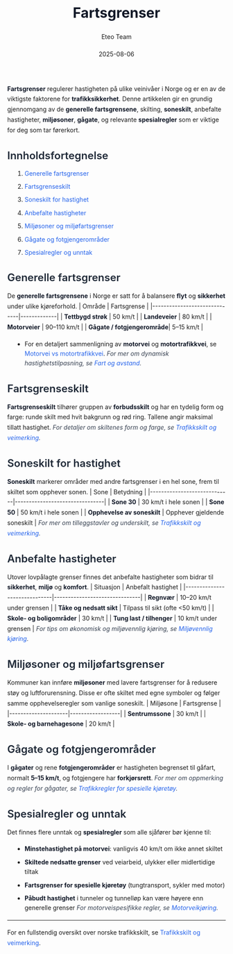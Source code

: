﻿---
title: "Fartsgrenser"
date: 2025-08-06
draft: false
author: "Eteo Team"
description: "Guide to Fartsgrenser for Norwegian driving theory exam."
categories: ["Driving Theory"]
tags: ["driving", "theory", "safety"]
featured_image: "/blog/fartsgrenser/fartsgrenser-image.svg"
---
<style>
/* Base text styling */
.article-content {
  font-family: 'Inter', -apple-system, BlinkMacSystemFont, 'Segoe UI', Roboto, Oxygen, Ubuntu, Cantarell, 'Open Sans', 'Helvetica Neue', sans-serif;
  line-height: 1.6;
  color: #1f2937;
  font-size: 16px;
}
/* Headers */
h1 {
  font-size: 2rem;
  font-weight: 700;
  margin: 2rem 0 1.5rem;
  color: #111827;
}
h2 {
  font-size: 1.5rem;
  font-weight: 600;
  margin: 2rem 0 1rem;
  color: #1f2937;
}
h3 {
  font-size: 1.25rem;
  font-weight: 600;
  margin: 1.5rem 0 0.75rem;
  color: #374151;
}
/* Paragraphs */
p {
  margin: 1rem 0;
  line-height: 1.7;
}
/* Lists */
ul, ol {
  margin: 1rem 0 1rem 1.5rem;
  padding-left: 1rem;
}
li {
  margin-bottom: 0.5rem;
  line-height: 1.6;
}
/* Bold and emphasis text */
strong, b {
  font-weight: 700 !important;
  color: #111827;
}
em, i {
  font-style: italic;
  color: #374151;
}
strong em, b i, em strong, i b {
  font-weight: 700 !important;
  font-style: italic;
  color: #111827;
}
/* Links */
a {
  color: #2563eb;
  text-decoration: none;
  transition: color 0.2s ease;
}
a:hover {
  color: #1d4ed8;
  text-decoration: underline;
}
/* Code blocks */
pre, code {
  font-family: 'SFMono-Regular', Consolas, 'Liberation Mono', Menlo, monospace;
  background-color: #f3f4f6;
  border-radius: 0.375rem;
  font-size: 0.875em;
}
pre {
  padding: 1rem;
  overflow-x: auto;
  margin: 1rem 0;
}
code {
  padding: 0.2em 0.4em;
}
/* Blockquotes */
blockquote {
  border-left: 4px solid #e5e7eb;
  margin: 1.5rem 0;
  padding: 0.75rem 1rem 0.75rem 1.5rem;
  background-color: #f9fafb;
  color: #4b5563;
  font-style: italic;
}
/* Tables */
table {
  margin: 1.5rem auto !important;
  border-collapse: collapse !important;
  width: 100% !important;
  max-width: 100%;
  box-shadow: 0 1px 3px rgba(0,0,0,0.1) !important;
  border-radius: 0.5rem !important;
  overflow: hidden !important;
  border: 1px solid #e5e7eb !important;
  display: table !important;
}
th, td {
  padding: 0.75rem 1.25rem !important;
  text-align: left !important;
  border: 1px solid #e5e7eb !important;
  vertical-align: top;
}
th {
  background-color: #f9fafb !important;
  font-weight: 600 !important;
  color: #111827 !important;
  text-transform: uppercase !important;
  font-size: 0.75rem !important;
  letter-spacing: 0.05em !important;
}
tr:nth-child(even) {
  background-color: #f9fafb !important;
}
tr:hover {
  background-color: #f3f4f6 !important;
}
/* Responsive adjustments */
@media (max-width: 768px) {
  .article-content {
    font-size: 15px;
  }
  h1 { font-size: 1.75rem; }
  h2 { font-size: 1.375rem; }
  h3 { font-size: 1.125rem; }
  table {
    display: block !important;
    overflow-x: auto !important;
    -webkit-overflow-scrolling: touch;
  }
}
</style>
**Fartsgrenser** regulerer hastigheten på ulike veinivåer i Norge og er en av de viktigste faktorene for **trafikksikkerhet**. Denne artikkelen gir en grundig gjennomgang av de **generelle fartsgrensene**, skilting, **soneskilt**, anbefalte hastigheter, **miljøsoner**, **gågate**, og relevante **spesialregler** som er viktige for deg som tar førerkort.
## Innholdsfortegnelse
1. [Generelle fartsgrenser](#generelle-fartsgrenser)
2. [Fartsgrenseskilt](#fartsgrenseskilt)
3. [Soneskilt for hastighet](#soneskilt-for-hastighet)
4. [Anbefalte hastigheter](#anbefalte-hastigheter)
5. [Miljøsoner og miljøfartsgrenser](#miljosoner-og-miljofartsgrenser)
6. [Gågate og fotgjengerområder](#gagate-og-fotgjengeromrader)
7. [Spesialregler og unntak](#spesialregler-og-unntak)
## Generelle fartsgrenser
De **generelle fartsgrensene** i Norge er satt for å balansere **flyt** og **sikkerhet** under ulike kjøreforhold.
| Område                       | Fartsgrense |
|------------------------------|-------------|
| **Tettbygd strøk**           | 50 km/t     |
| **Landeveier**               | 80 km/t     |
| **Motorveier**               | 90–110 km/t |
| **Gågate / fotgjengerområde**| 5–15 km/t   |
* For en detaljert sammenligning av **motorvei** og **motortrafikkvei**, se [Motorvei vs motortrafikkvei](/blogs/teori/motorvei-vs-motortrafikkvei "Motorvei vs motortrafikkvei - Forskjeller, fartsgrenser og skilt").
*For mer om dynamisk hastighetstilpasning, se [Fart og avstand](/blogs/teori/fart-og-avstand "Fart og avstand - Komplett guide til hastighet og bremseavstand").*
## Fartsgrenseskilt
**Fartsgrenseskilt** tilhører gruppen av **forbudsskilt** og har en tydelig form og farge: runde skilt med hvit bakgrunn og rød ring. Tallene angir maksimal tillatt hastighet.
*For detaljer om skiltenes form og farge, se [Trafikkskilt og veimerking](/blogs/teori/trafikkskilt-og-veimerking "Trafikkskilt og veimerking - Komplett guide til trafikkskilt og veimerking").*
## Soneskilt for hastighet
**Soneskilt** markerer områder med andre fartsgrenser i en hel sone, frem til skiltet som opphever sonen.
| Sone                        | Betydning                      |
|-----------------------------|--------------------------------|
| **Sone 30**                 | 30 km/t i hele sonen           |
| **Sone 50**                 | 50 km/t i hele sonen           |
| **Opphevelse av soneskilt** | Opphever gjeldende soneskilt   |
*For mer om tilleggstavler og underskilt, se [Trafikkskilt og veimerking](/blogs/teori/trafikkskilt-og-veimerking "Trafikkskilt og veimerking - Komplett guide til trafikkskilt og veimerking").*
## Anbefalte hastigheter
Utover lovpålagte grenser finnes det anbefalte hastigheter som bidrar til **sikkerhet**, **miljø** og **komfort**.
| Situasjon                    | Anbefalt hastighet            |
|------------------------------|-------------------------------|
| **Regnvær**                  | 10–20 km/t under grensen      |
| **Tåke og nedsatt sikt**     | Tilpass til sikt (ofte <50 km/t) |
| **Skole- og boligområder**   | 30 km/t                      |
| **Tung last / tilhenger**    | 10 km/t under grensen         |
*For tips om økonomisk og miljøvennlig kjøring, se [Miljøvennlig kjøring](/blogs/teori/miljovennlig-kjoring "Miljøvennlig kjøring - Teknikker for bærekraftig kjøring").*
## Miljøsoner og miljøfartsgrenser
Kommuner kan innføre **miljøsoner** med lavere fartsgrenser for å redusere støy og luftforurensning. Disse er ofte skiltet med egne symboler og følger samme opphevelseregler som vanlige soneskilt.
| Miljøsone           | Fartsgrense      |
|---------------------|------------------|
| **Sentrumssone**    | 30 km/t          |
| **Skole- og barnehagesone** | 20 km/t |
## Gågate og fotgjengerområder
I **gågater** og rene **fotgjengerområder** er hastigheten begrenset til gåfart, normalt **5–15 km/t**, og fotgjengere har **forkjørsrett**.
*For mer om oppmerking og regler for gågater, se [Trafikkregler for spesielle kjøretøy](/blogs/teori/trafikkregler-for-spesielle-kjoretoy "Trafikkregler for spesielle kjøretøy - regler for gågate og turistkjøretøy").*
## Spesialregler og unntak
Det finnes flere unntak og **spesialregler** som alle sjåfører bør kjenne til:
* **Minstehastighet på motorvei**: vanligvis 40 km/t om ikke annet skiltet
* **Skiltede nedsatte grenser** ved veiarbeid, ulykker eller midlertidige tiltak
* **Fartsgrenser for spesielle kjøretøy** (tungtransport, sykler med motor)
* **Påbudt hastighet** i tunneler og tunnelløp kan være høyere enn generelle grenser
*For motorveispesifikke regler, se [Motorveikjøring](/blogs/teori/motorveikjoring "Motorveikjøring - Guide til kjøring på norsk motorvei").*
---
For en fullstendig oversikt over norske trafikkskilt, se [Trafikkskilt og veimerking](/blogs/teori/trafikkskilt-og-veimerking "Trafikkskilt og veimerking - Komplett guide til trafikkskilt og veimerking").